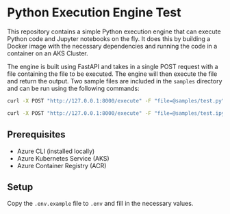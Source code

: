 # Python Execution Engine Test

This repository contains a simple Python execution engine that can execute Python code and Jupyter notebooks on the fly. It does this by building a Docker image with the necessary dependencies and running the code in a container on an AKS Cluster.

The engine is built using FastAPI and takes in a single POST request with a file containing the file to be executed. The engine will then execute the file and return the output. Two sample files are included in the `samples` directory and can be run using the following commands:

```bash
curl -X POST "http://127.0.0.1:8000/execute" -F "file=@samples/test.py"
```

```bash
curl -X POST "http://127.0.0.1:8000/execute" -F "file=@samples/test.ipynb"
```

## Prerequisites

- Azure CLI (installed locally)
- Azure Kubernetes Service (AKS)
- Azure Container Registry (ACR)

## Setup

Copy the `.env.example` file to `.env` and fill in the necessary values.
